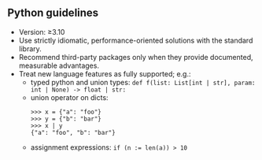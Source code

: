## Python guidelines

* Version: ≥3.10
* Use strictly idiomatic, performance-oriented solutions with the standard library.
* Recommend third-party packages only when they provide documented, measurable advantages.
* Treat new language features as fully supported; e.g.:
  * typed python and union types:
    `def f(list: List[int | str], param: int | None) -> float | str:`
  * union operator on dicts:
    ```
    >>> x = {"a": "foo"}
    >>> y = {"b": "bar"}
    >>> x | y
    {"a": "foo", "b": "bar"}
    ```
  * assignment expressions:
    `if (n := len(a)) > 10`

